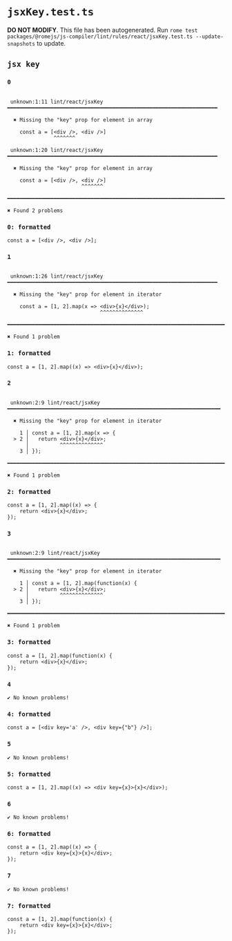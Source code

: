 # `jsxKey.test.ts`

**DO NOT MODIFY**. This file has been autogenerated. Run `rome test packages/@romejs/js-compiler/lint/rules/react/jsxKey.test.ts --update-snapshots` to update.

## `jsx key`

### `0`

```

 unknown:1:11 lint/react/jsxKey ━━━━━━━━━━━━━━━━━━━━━━━━━━━━━━━━━━━━━━━━━━━━━━━━━━━━━━━━━━━━━━━━━━━━

  ✖ Missing the "key" prop for element in array

    const a = [<div />, <div />]
               ^^^^^^^

 unknown:1:20 lint/react/jsxKey ━━━━━━━━━━━━━━━━━━━━━━━━━━━━━━━━━━━━━━━━━━━━━━━━━━━━━━━━━━━━━━━━━━━━

  ✖ Missing the "key" prop for element in array

    const a = [<div />, <div />]
                        ^^^^^^^

━━━━━━━━━━━━━━━━━━━━━━━━━━━━━━━━━━━━━━━━━━━━━━━━━━━━━━━━━━━━━━━━━━━━━━━━━━━━━━━━━━━━━━━━━━━━━━━━━━━━

✖ Found 2 problems

```

### `0: formatted`

```
const a = [<div />, <div />];

```

### `1`

```

 unknown:1:26 lint/react/jsxKey ━━━━━━━━━━━━━━━━━━━━━━━━━━━━━━━━━━━━━━━━━━━━━━━━━━━━━━━━━━━━━━━━━━━━

  ✖ Missing the "key" prop for element in iterator

    const a = [1, 2].map(x => <div>{x}</div>);
                              ^^^^^^^^^^^^^^

━━━━━━━━━━━━━━━━━━━━━━━━━━━━━━━━━━━━━━━━━━━━━━━━━━━━━━━━━━━━━━━━━━━━━━━━━━━━━━━━━━━━━━━━━━━━━━━━━━━━

✖ Found 1 problem

```

### `1: formatted`

```
const a = [1, 2].map((x) => <div>{x}</div>);

```

### `2`

```

 unknown:2:9 lint/react/jsxKey ━━━━━━━━━━━━━━━━━━━━━━━━━━━━━━━━━━━━━━━━━━━━━━━━━━━━━━━━━━━━━━━━━━━━━

  ✖ Missing the "key" prop for element in iterator

    1 │ const a = [1, 2].map(x => {
  > 2 │   return <div>{x}</div>;
      │          ^^^^^^^^^^^^^^
    3 │ });

━━━━━━━━━━━━━━━━━━━━━━━━━━━━━━━━━━━━━━━━━━━━━━━━━━━━━━━━━━━━━━━━━━━━━━━━━━━━━━━━━━━━━━━━━━━━━━━━━━━━

✖ Found 1 problem

```

### `2: formatted`

```
const a = [1, 2].map((x) => {
	return <div>{x}</div>;
});

```

### `3`

```

 unknown:2:9 lint/react/jsxKey ━━━━━━━━━━━━━━━━━━━━━━━━━━━━━━━━━━━━━━━━━━━━━━━━━━━━━━━━━━━━━━━━━━━━━

  ✖ Missing the "key" prop for element in iterator

    1 │ const a = [1, 2].map(function(x) {
  > 2 │   return <div>{x}</div>;
      │          ^^^^^^^^^^^^^^
    3 │ });

━━━━━━━━━━━━━━━━━━━━━━━━━━━━━━━━━━━━━━━━━━━━━━━━━━━━━━━━━━━━━━━━━━━━━━━━━━━━━━━━━━━━━━━━━━━━━━━━━━━━

✖ Found 1 problem

```

### `3: formatted`

```
const a = [1, 2].map(function(x) {
	return <div>{x}</div>;
});

```

### `4`

```
✔ No known problems!

```

### `4: formatted`

```
const a = [<div key='a' />, <div key={"b"} />];

```

### `5`

```
✔ No known problems!

```

### `5: formatted`

```
const a = [1, 2].map((x) => <div key={x}>{x}</div>);

```

### `6`

```
✔ No known problems!

```

### `6: formatted`

```
const a = [1, 2].map((x) => {
	return <div key={x}>{x}</div>;
});

```

### `7`

```
✔ No known problems!

```

### `7: formatted`

```
const a = [1, 2].map(function(x) {
	return <div key={x}>{x}</div>;
});

```
